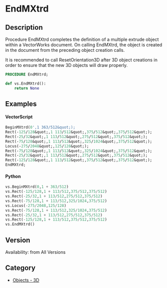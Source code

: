 # EndMXtrd

## Description
Procedure EndMXtrd completes the definition of a multiple extrude object within a VectorWorks document. On calling EndMXtrd, the object is created in the document from the preceding object creation calls.

It is recommended to call ResetOrientation3D after 3D object creations in order to ensure that the new 3D objects will draw properly.

```pascal
PROCEDURE EndMXtrd;
```

```python
def vs.EndMXtrd():
    return None
```

## Examples
#### VectorScript ####
```pascal
BeginMXtrd(0',1 363/512&quot;);
Rect(-125/128&quot;,1 113/512&quot;,375/512&quot;,375/512&quot;);
Rect(-25/32&quot;,1 113/512&quot;,275/512&quot;,375/512&quot;);
Rect(-75/128&quot;,1 113/512&quot;,325/1024&quot;,375/512&quot;);
Locus(-275/2048&quot;,125/128&quot;);
Rect(-75/128&quot;,1 113/512&quot;,325/1024&quot;,375/512&quot;);
Rect(-25/32&quot;,1 113/512&quot;,275/512&quot;,375/512&quot;);
Rect(-125/128&quot;,1 113/512&quot;,375/512&quot;,375/512&quot;);
EndMXtrd;
```
#### Python ####
```python
vs.BeginMXtrd(0,1 + 363/512)
vs.Rect(-125/128,1 + 113/512,375/512,375/512)
vs.Rect(-25/32,1 + 113/512,275/512,375/512)
vs.Rect(-75/128,1 + 113/512,325/1024,375/512)
vs.Locus(-275/2048,125/128)
vs.Rect(-75/128,1 + 113/512,325/1024,375/512)
vs.Rect(-25/32,1 + 113/512,275/512,375/512)
vs.Rect(-125/128,1 + 113/512,375/512,375/512)
vs.EndMXtrd()
```

## Version
Availability: from All Versions

## Category
* [Objects - 3D](../Categories/Objects%20-%203D.md)

